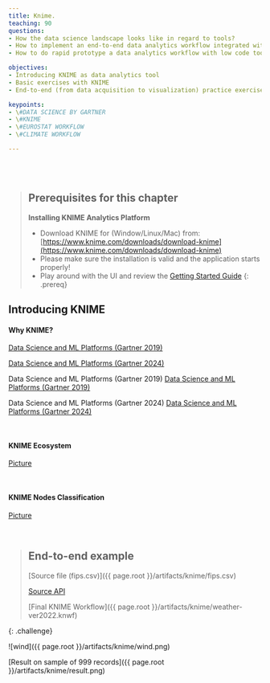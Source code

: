 ```yaml
---
title: Knime.
teaching: 90
questions:
- How the data science landscape looks like in regard to tools?
- How to implement an end-to-end data analytics workflow integrated with multiple sources?
- How to do rapid prototype a data analytics workflow with low code tools, opposed to using a programing language (R,Python etc)?

objectives:
- Introducing KNIME as data analytics tool
- Basic exercises with KNIME
- End-to-end (from data acquisition to visualization) practice exercise

keypoints:
- \#DATA SCIENCE BY GARTNER
- \#KNIME 
- \#EUROSTAT WORKFLOW
- \#CLIMATE WORKFLOW

---
```





<br/><br/>


> ## Prerequisites for this chapter
>**Installing KNIME Analytics Platform**  
>* Download KNIME for (Window/Linux/Mac) from: [https://www.knime.com/downloads/download-knime](https://www.knime.com/downloads/download-knime)
>* Please make sure the installation is valid and the application starts properly!
>* Play around with the UI and review the [Getting Started Guide]([https://www.knime.com/downloads/download-knime](https://www.knime.com/getting-started-guide)) 
{: .prereq} 




## Introducing KNIME

#### Why KNIME? 
[Data Science and ML Platforms (Gartner 2019)](https://www.kdnuggets.com/2019/02/gartner-2019-mq-data-science-machine-learning-changes.html)

[Data Science and ML Platforms (Gartner 2024)](https://azure.microsoft.com/en-us/blog/microsoft-is-a-leader-in-the-2024-gartner-magic-quadrant-for-data-science-and-machine-learning-platforms/)

Data Science and ML Platforms (Gartner 2019)
[Data Science and ML Platforms (Gartner 2019)](https://www.kdnuggets.com/images/gartner-mq-data-science-ml-platforms-2019-640.jpg)

Data Science and ML Platforms (Gartner 2024)
[Data Science and ML Platforms (Gartner 2024)](https://azure.microsoft.com/en-us/blog/wp-content/uploads/2024/06/MQ-Data-Science-and-Machine-Learning.webp)
 

<br/>

#### KNIME Ecosystem
[Picture](https://github.com/salacika/DE2DSD/tree/main/knime/pictures/Picture3.png)

<br/>

#### KNIME Nodes Classification 
[Picture](https://github.com/salacika/DE2DSD/tree/main/knime/pictures/Picture2.png)


<br/>

>## End-to-end example
> [Source file (fips.csv)]({{ page.root }}/artifacts/knime/fips.csv)
>
> [Source API](https://www.ncdc.noaa.gov/cdo-web/webservices/v2)
>
> [Final KNIME Workflow]({{ page.root }}/artifacts/knime/weather-ver2022.knwf)
>
{: .challenge}

![wind]({{ page.root }}/artifacts/knime/wind.png)

[Result on sample of 999 records]({{ page.root }}/artifacts/knime/result.png)

<br/><br/>

